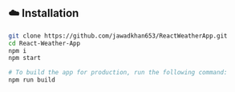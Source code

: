 ## :cloud: Installation

```sh
git clone https://github.com/jawadkhan653/ReactWeatherApp.git
cd React-Weather-App
npm i
npm start

# To build the app for production, run the following command:
npm run build
```